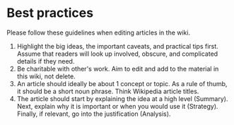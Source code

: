 # Best practices

Please follow these guidelines when editing articles in the wiki. 

1. Highlight the big ideas, the important caveats, and practical tips first. Assume that readers will look up involved, obscure, and complicated details if they need.
2. Be charitable with other's work. Aim to edit and add to the material in this wiki, not delete.
3. An article should ideally be about 1 concept or topic. As a rule of thumb, it should be a short noun phrase. Think Wikipedia article titles.
4. The article should start by explaining the idea at a high level (Summary). Next, explain why it is important or when you would use it (Strategy). Finally, if relevant, go into the justification (Analysis).